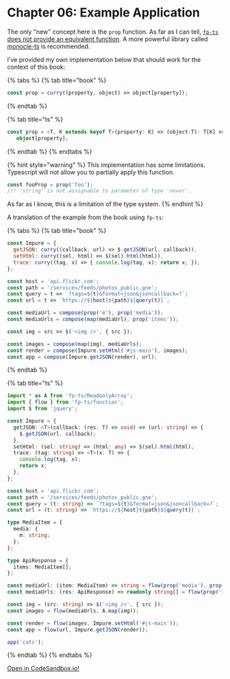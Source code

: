 # Chapter 06: Example Application

The only "new" concept here is the `prop` function. As far as I can tell, [`fp-ts` does not provide an equivalent function](https://github.com/gcanti/fp-ts/issues/799). A more powerful library called [monocle-ts](https://github.com/gcanti/monocle-ts) is recommended.

I've provided my own implementation below that should work for the context of this book:

{% tabs %}
{% tab title="book" %}
```javascript
const prop = curry((property, object) => object[property]);
```
{% endtab %}

{% tab title="ts" %}
```typescript
const prop = <T, K extends keyof T>(property: K) => (object:T): T[K] => 
   object[property];
```
{% endtab %}
{% endtabs %}

{% hint style="warning" %}
This implementation has some limitations. Typescript will not allow you to partially apply this function.

```typescript
const fooProp = prop('foo');
//! 'string' is not assignable to parameter of type 'never'.
```

As far as I know, this is a limitation of the type system.
{% endhint %}

A translation of the example from the book using `fp-ts`:

{% tabs %}
{% tab title="book" %}
```javascript
const Impure = {
  getJSON: curry((callback, url) => $.getJSON(url, callback)),
  setHtml: curry((sel, html) => $(sel).html(html)),
  trace: curry((tag, x) => { console.log(tag, x); return x; }),
};

const host = 'api.flickr.com';
const path = '/services/feeds/photos_public.gne';
const query = t => `?tags=${t}&format=json&jsoncallback=?`;
const url = t => `https://${host}${path}${query(t)}`;

const mediaUrl = compose(prop('m'), prop('media'));
const mediaUrls = compose(map(mediaUrl), prop('items'));

const img = src => $('<img />', { src });

const images = compose(map(img), mediaUrls);
const render = compose(Impure.setHtml('#js-main'), images);
const app = compose(Impure.getJSON(render), url);
```
{% endtab %}

{% tab title="ts" %}
```typescript
import * as A from 'fp-ts/ReadonlyArray';
import { flow } from 'fp-ts/function';
import $ from 'jquery';

const Impure = {
  getJSON: <T>(callback: (res: T) => void) => (url: string) => {
    $.getJSON(url, callback);
  },
  setHtml: (sel: string) => (html: any) => $(sel).html(html),
  trace: (tag: string) => <T>(x: T) => {
    console.log(tag, x);
    return x;
  },
};

const host = 'api.flickr.com';
const path = '/services/feeds/photos_public.gne';
const query = (t: string) => `?tags=${t}&format=json&jsoncallback=?`;
const url = (t: string) => `https://${host}${path}${query(t)}`;

type MediaItem = {
  media: {
    m: string;
  };
};

type ApiResponse = {
  items: MediaItem[];
};

const mediaUrl: (item: MediaItem) => string = flow(prop('media'), prop('m'));
const mediaUrls: (res: ApiResponse) => readonly string[] = flow(prop('items'), A.map(mediaUrl));

const img = (src: string) => $('<img />', { src });
const images = flow(mediaUrls, A.map(img));

const render = flow(images, Impure.setHtml('#js-main'));
const app = flow(url, Impure.getJSON(render));

app('cats');
```
{% endtab %}
{% endtabs %}

[Open in CodeSandbox.io!](https://codesandbox.io/s/ch6-example-app-gblqk)

